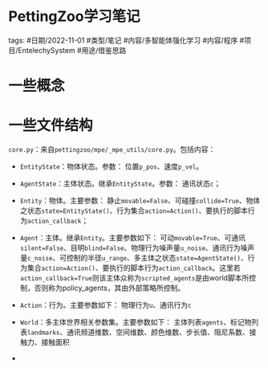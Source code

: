 # PettingZoo学习笔记


tags: #日期/2022-11-01 #类型/笔记 #内容/多智能体强化学习 #内容/程序 #项目/EntelechySystem #用途/借鉴思路 



# 一些概念

 

# 一些文件结构



`core.py`：来自`pettingzoo/mpe/_mpe_utils/core.py`。包括内容：

- `EntityState`：物体状态。参数：
  位置`p_pos`、速度`p_vel`。
- `AgentState`：主体状态。继承`EntityState`。参数：
  通讯状态`c`；
- `Entity`：物体。主要参数：
  静止`movable=False`、可碰撞`collide=True`、物体之状态`state=EntityState()`、行为集合`action=Action()`、要执行的脚本行为`action_callback`；

- `Agent`：主体。继承`Entity`。主要参数如下：
  可动`movable=True`、可通讯`silent=False`、目明`blind=False`、物理行为噪声量`u_noise`、通讯行为噪声量`c_noise`、可控制的半径`u_range`、多主体之状态`state=AgentState()`、行为集合`action=Action()`、要执行的脚本行为`action_callback`。这里若`action_callback=True`则该主体众称为`scripted_agents`是由world脚本所控制，否则称为policy_agents，其由外部策略所控制。
- `Action`：行为。主要参数如下：
  物理行为`u`、通讯行为`c`

- `World`：多主体世界相关参数集。主要参数如下：
  主体列表`agents`、标记物列表`landmarks`、通讯频道维数、空间维数、颜色维数、步长值、阻尼系数、接触力、接触面积
- 
